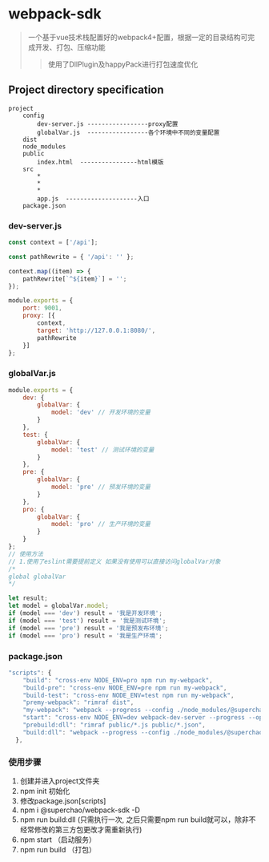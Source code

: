 # webpack-sdk
> 一个基于vue技术栈配置好的webpack4+配置，根据一定的目录结构可完成开发、打包、压缩功能</br>
>    >使用了DllPlugin及happyPack进行打包速度优化</br>

## Project directory specification
```
project
    config
        dev-server.js -----------------proxy配置
        globalVar.js  -----------------各个环境中不同的变量配置
    dist
    node_modules
    public
        index.html  ----------------html模版
    src
        *
        *
        *
        app.js  --------------------入口
    package.json
```
### dev-server.js
``` javascript
const context = ['/api'];

const pathRewrite = { '/api': '' };

context.map((item) => {
    pathRewrite[`^${item}`] = '';
});

module.exports = {
    port: 9001,
    proxy: [{
        context,
        target: 'http://127.0.0.1:8080/',
        pathRewrite
    }]
};

```
### globalVar.js
``` javascript
module.exports = {
    dev: {
        globalVar: {
            model: 'dev' // 开发环境的变量
        }
    },
    test: {
        globalVar: {
            model: 'test' // 测试环境的变量
        }
    },
    pre: {
        globalVar: {
            model: 'pre' // 预发环境的变量
        }
    },
    pro: {
        globalVar: {
            model: 'pro' // 生产环境的变量
        }
    }
};
// 使用方法
// 1.使用了eslint需要提前定义 如果没有使用可以直接访问globalVar对象
/*
global globalVar
*/

let result;
let model = globalVar.model;
if (model === 'dev') result = '我是开发环境';
if (model === 'test') result = '我是测试环境';
if (model === 'pre') result = '我是预发布环境';
if (model === 'pro') result = '我是生产环境';
```

### package.json
``` javascript
"scripts": {
    "build": "cross-env NODE_ENV=pro npm run my-webpack",
    "build-pre": "cross-env NODE_ENV=pre npm run my-webpack",
    "build-test": "cross-env NODE_ENV=test npm run my-webpack",
    "premy-webpack": "rimraf dist",
    "my-webpack": "webpack --progress --config ./node_modules/@superchao/webpack-sdk/webpack.config.dev.js",
    "start": "cross-env NODE_ENV=dev webpack-dev-server --progress --open --config ./node_modules/@superchao/webpack-sdk",
    "prebuild:dll": "rimraf public/*.js public/*.json",
    "build:dll": "webpack --progress --config ./node_modules/@superchao/webpack-sdk/webpack.config.dll.js"
  },
```
### 使用步骤
1. 创建并进入project文件夹
2. npm init 初始化
3. 修改package.json[scripts]
4. npm i @superchao/webpack-sdk -D
5. npm run build:dll (只需执行一次, 之后只需要npm run build就可以，除非不经常修改的第三方包更改才需重新执行)
6. npm start （启动服务）
7. npm run build （打包）
